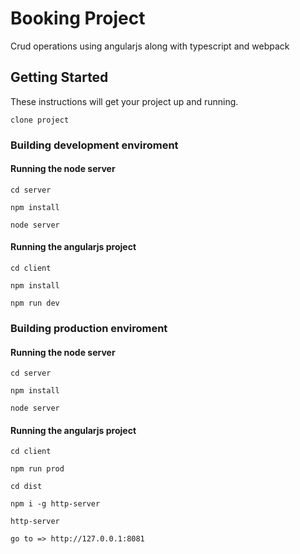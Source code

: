 # Booking Project

Crud operations using angularjs along with typescript and webpack

## Getting Started

These instructions will get your project up and running.

```
clone project
```

### Building development enviroment

#### Running the node server 

```
cd server

npm install

node server
```
#### Running the angularjs project 

```
cd client

npm install

npm run dev
```

### Building production enviroment

#### Running the node server 

```
cd server

npm install

node server
```

#### Running the angularjs project 

```
cd client

npm run prod

cd dist

npm i -g http-server

http-server

go to => http://127.0.0.1:8081
```
